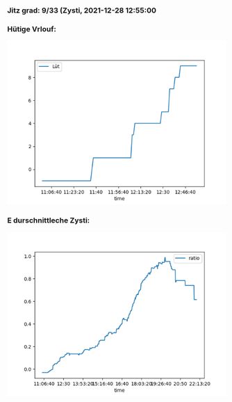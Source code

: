 ### Jitz grad: 9/33 (Zysti, 2021-12-28 12:55:00

### Hütige Vrlouf:
![Graph](Today.png)

### E durschnittleche Zysti:
![Graph](Zysti.png)